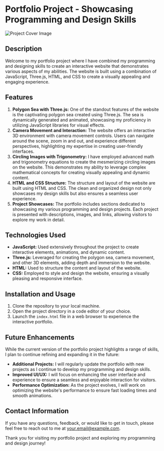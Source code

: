   <h1>Portfolio Project - Showcasing Programming and Design Skills</h1>
  <img src="link_to_cover_image.jpg" alt="Project Cover Image">
  
  <h2>Description</h2>
  <p>Welcome to my portfolio project where I have combined my programming and designing skills to create an interactive website that demonstrates various aspects of my abilities. The website is built using a combination of JavaScript, Three.js, HTML, and CSS to create a visually appealing and engaging experience.</p>

  <h2>Features</h2>
  <ol>
    <li><strong>Polygon Sea with Three.js:</strong> One of the standout features of the website is the captivating polygon sea created using Three.js. The sea is dynamically generated and animated, showcasing my proficiency in utilizing JavaScript libraries for visual effects.</li>
    <li><strong>Camera Movement and Interaction:</strong> The website offers an interactive 3D environment with camera movement controls. Users can navigate around the scene, zoom in and out, and experience different perspectives, highlighting my expertise in creating user-friendly interfaces.</li>
    <li><strong>Circling Images with Trigonometry:</strong> I have employed advanced math and trigonometry equations to create the mesmerizing circling images on the website. This demonstrates my ability to leverage complex mathematical concepts for creating visually appealing and dynamic content.</li>
    <li><strong>HTML and CSS Structure:</strong> The structure and layout of the website are built using HTML and CSS. The clean and organized design not only showcases my design skills but also ensures a seamless user experience.</li>
    <li><strong>Project Showcases:</strong> The portfolio includes sections dedicated to showcasing my various programming and design projects. Each project is presented with descriptions, images, and links, allowing visitors to explore my work in detail.</li>
  </ol>

  <h2>Technologies Used</h2>
  <ul>
    <li><strong>JavaScript:</strong> Used extensively throughout the project to create interactive elements, animations, and dynamic content.</li>
    <li><strong>Three.js:</strong> Leveraged for creating the polygon sea, camera movement, and other 3D elements, adding depth and immersion to the website.</li>
    <li><strong>HTML:</strong> Used to structure the content and layout of the website.</li>
    <li><strong>CSS:</strong> Employed to style and design the website, ensuring a visually pleasing and responsive interface.</li>
  </ul>

  <h2>Installation and Usage</h2>
  <ol>
    <li>Clone the repository to your local machine.</li>
    <li>Open the project directory in a code editor of your choice.</li>
    <li>Launch the <code>index.html</code> file in a web browser to experience the interactive portfolio.</li>
  </ol>

  <h2>Future Enhancements</h2>
  <p>While the current version of the portfolio project highlights a range of skills, I plan to continue refining and expanding it in the future:</p>
  <ul>
    <li><strong>Additional Projects:</strong> I will regularly update the portfolio with new projects as I continue to develop my programming and design skills.</li>
    <li><strong>Improved UI/UX:</strong> I will focus on enhancing the user interface and experience to ensure a seamless and enjoyable interaction for visitors.</li>
    <li><strong>Performance Optimization:</strong> As the project evolves, I will work on optimizing the website's performance to ensure fast loading times and smooth animations.</li>
  </ul>

  <h2>Contact Information</h2>
  <p>If you have any questions, feedback, or would like to get in touch, please feel free to reach out to me at <a href="mailto:your.email@example.com">your.email@example.com</a>.</p>
  
  <p>Thank you for visiting my portfolio project and exploring my programming and design journey!</p>
